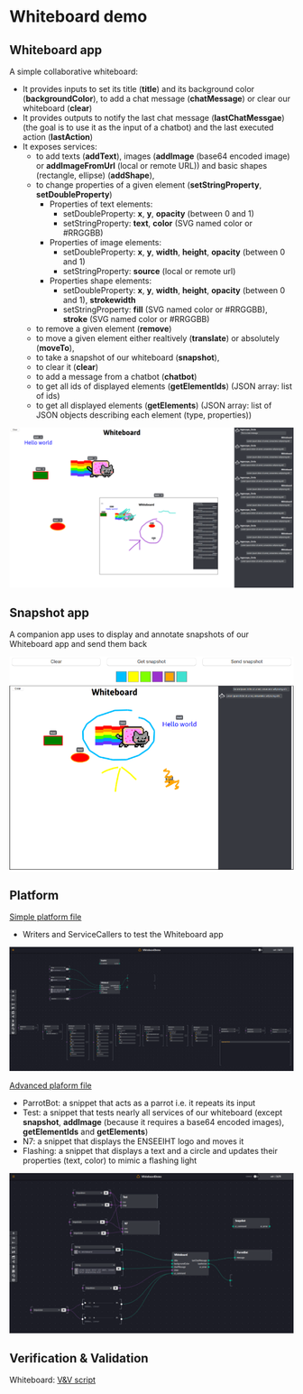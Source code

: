 # Whiteboard demo

## Whiteboard app

A simple collaborative whiteboard:
- It provides inputs to set its title (**title**) and its background color (**backgroundColor**), to add a chat message (**chatMessage**) or clear our whiteboard (**clear**)
- It provides outputs to notify the last chat message (**lastChatMessgae**) (the goal is to use it as the input of a chatbot) and the last executed action (**lastAction**)
- It exposes services:
  - to add texts (**addText**), images (**addImage** (base64 encoded image) or **addImageFromUrl** (local or remote URL)) and basic shapes (rectangle, ellipse) (**addShape**),
  - to change properties of a given element (**setStringProperty**, **setDoubleProperty**)
     - Properties of text elements:
        - setDoubleProperty: **x**, **y**, **opacity** (between 0 and 1)
        - setStringProperty: **text**, **color** (SVG named color or #RRGGBB)
     - Properties of image elements:
        - setDoubleProperty: **x**, **y**, **width**, **height**, **opacity** (between 0 and 1)
        - setStringProperty: **source** (local or remote url)
     - Properties shape elements:
        - setDoubleProperty: **x**, **y**, **width**, **height**, **opacity** (between 0 and 1), **strokewidth**
        - setStringProperty: **fill** (SVG named color or #RRGGBB), **stroke** (SVG named color or #RRGGBB)
  - to remove a given element (**remove**)
  - to move a given element either realtively (**translate**) or absolutely (**moveTo**), 
  - to take a snapshot of our whiteboard (**snapshot**), 
  - to clear it (**clear**)
  - to add a message from a chatbot (**chatbot**)
  - to get all ids of displayed elements (**getElementIds**) (JSON array: list of ids)
  - to get all displayed elements (**getElements**) (JSON array: list of JSON objects describing each element (type, properties))

![Whiteboard app](./assets/Whiteboard.png)


## Snapshot app

A companion app uses to display and annotate snapshots of our Whiteboard app and send them back

![Snapshot app](./assets/Snapshot.png)


## Platform

[Simple platform file](./WhiteboardDemo.igsplatform)
- Writers and ServiceCallers to test the Whiteboard app

![Platform](./assets/Platform.png)


[Advanced plaform file](./WhiteboardDemo_advanced.igsplatform)
- ParrotBot: a snippet that acts as a parrot i.e. it repeats its input
- Test: a snippet that tests nearly all services of our whiteboard (except **snapshot**, **addImage** (because it requires a base64 encoded images), **getElementIds** and **getElements**) 
- N7: a snippet that displays the ENSEEIHT logo and moves it
- Flashing: a snippet that displays a text and a circle and updates their properties (text, color) to mimic a flashing light

![Platform](./assets/PlatformAdvanced.png)


## Verification & Validation

Whiteboard: [V&V script](./Whiteboard.igsscript)
